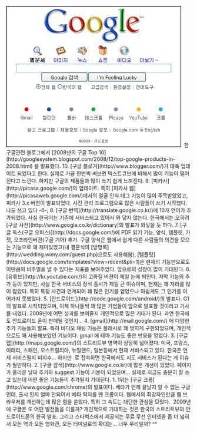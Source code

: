 <img src="google.png" width="476" height="383" />
 한 구글관련 블로그에서 [2008년의 구글 Top 10](http://googlesystem.blogspot.com/2008/12/top-google-products-in-2008.html) 를 발표했다.
10. [구글 블로거](http://www.blogger.com/)가 대폭 업데이트 되었다고 한다. 실제로 가끔 한번씩 써보면 텍스트큐브에 비해서 많이 기능이 떨어진다고 느낀다. 하지만 구글의 제품들과 많이 쓰기 쉽게 느껴진다.
9. [피카사](http://picasa.google.com/)의 업데이트. 특히 [피카사 웹](http://picasaweb.google.com/)에서의 얼굴 인식 태그 기능이 많이 주목받았었고, 피카사 3.x 버젼이 발표되었다. 사진 관리 프로그램으로 많은 사람들이 쓰기 시작했다. 나도 쓰고 있다 -0-;
8. [구글 번역](http://translate.google.co.kr/)에 10개 언어가 추가되었다. 사실 한국어는 기존에 서비스되고 있어서 와 닿지 않는다. 한국에서는 오히려 [구글 사전](http://www.google.co.kr/dictionary)의 발표가 와닿을 듯 하다.
7. [구글 독스(구글 오피스)](http://docs.google.com/)에 PDF 읽기 기능, 양식, 템플릿, 가젯, 오프라인버젼(구글 기어) 추가. 구글 양식은 웹에서 쉽게 다른 사람들의 의견을 모으는 기능으로 꽤 재미있었고(내 결혼식의 [방명록](http://wedding.wimy.com/guest.php)으로도 사용해봄), [템플릿](http://docs.google.com/templates?view=recent&pli=1)은 현재의 기능만으로도 이만큼의 비주얼을 낼 수 있다는 지표를 보여주었다. 앞으로의 성장이 많이 기대된다.
6. [유튜브](http://kr.youtube.com/)의 고화질 버젼이 제일 눈에 띄인다. 자막 기능의 추가 등이 있지만, 사실 한국 서비스의 정식 출시가 제일 큰 이슈이며, 현재는 꽤 자리를 많이 잡았다. 특히 특정 사건과 연계되어 꽤 많은 인기를 얻었으나 아쉽게도 그 인기를 이어가지 못했었다.
5. [안드로이드](http://code.google.com/android/)의 발표다. G1 의 발표로 시작되었으며, 이제 하나둘씩 꽤 많은 기업들이 앞으로 발표할 것이라고 기사를 내었다. 2009년에 어떤 성과를 보여줄지 개인적으로 많은 기대가 된다. 과연 한국에도 안드로이드 폰이 판매될 것인지...
4. [gmail](http://mail.google.com/) 에 다양한 추가 기능들의 발표. 특히 비디오 채팅 기능은 플래시로 꽤 멋지게 구현되었으며, 개인적으로도 꽤 사용해보았던 기능이다. gmail 에 테마 기능도 좋은 반응을 얻었다.
3. [구글맵](http://maps.google.com/)의 스트리트뷰 영역이 상당히 넓어졌다. 미국, 프랑스, 이태리, 스패인, 오스트릴리아, 뉴질랜드, 일본등에서 현재 서비스되고 있다. 한국은 언제 서비스될지 미지수... 하지만  <http://maps.google.co.kr> 로 접속하면 한국에서도 지도 서비스가 된다는 게 이슈가 될만하다.
2. [구글 검색](http://www.google.co.kr)에 많은 개선이 있었다. 페이지가 올라온 날짜 추가와 suggest 기능이 기본이 되었으며... 실제로 지금도 충분히 잘 쓰고 있는데 어떤 좋은 기능들이 추가될지 기대된다.
1. 1위는 [구글 크롬](http://www.google.com/chrome)의 발표이다. 베타가 언제 끝날지 알 수 없는 구글인데, 출시 된지 얼마 안되어서 베타 딱지를 뗀 크롬이다. 웹에서의 최강자인만큼 웹 브라우저를 개선하는데 많은 힘을 쏟았다. 특히 그 속도는 대단한 관심을 모았다.
 2009년에 구글은 또 어떤 발전들을 이룰까? 개인적으로 기대하는 것은 한국의 스트리트뷰와 안드로이드폰의 한국 발표. 그리고 스타벅스에서 제공되는 무료 무선 인터넷을 좀 더 넓혀서 모든 역과 모든 영화관, 모든 터미널로의 확대는... 너무 무리일까? ^^

